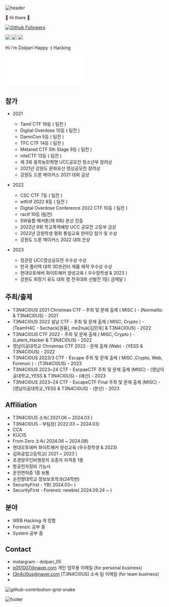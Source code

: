 ![header](https://capsule-render.vercel.app/api?type=waving&&color=gradient&height=100&section=header&fontSize=90)


:wave: Hi there :wave:

[![Github Followers](https://img.shields.io/github/followers/username?color=009300&label=Github%20Followers&style=for-the-badge)](https://github.com/username?tab=followers)

<p>
  <a href=https://dolpari-is-come.tistory.com target="_blank"><img src="https://img.shields.io/badge/dolpari -430098?style=for-the-tistory&logo=tistory&logoColor=white"/></a>    <a href=https://www.facebook.com/ppapesib target="_blank"><img src="https://img.shields.io/badge/dolpari -430098?style=for-the-badge&logo=facebook&logoColor=white"/></a> 
  <a href="https://www.instagram.com/dolpari_05" target="_blank"><img src="https://img.shields.io/badge/dolpari-E4405F?style=for-the-badge&logo=Instagram&logoColor=white"/></a>
</p>
<p>
Hi i'm Dolpari Happy :( Hacking  
</p>

<img src="https://raw.githubusercontent.com/dkssud8150/github-stats-transparent/output/generated/languages.svg" width="49.2%" />

<!-- [![Top Langs](https://github-readme-stats.vercel.app/api/top-langs/?username=username&layout=compact&theme=react)](https://github.com/anuraghazra/github-readme-stats) -->
<!-- [![solved.ac tier](http://mazassumnida.wtf/api/v2/generate_badge?boj=username)](https://solved.ac/cyb3r_syno) -->

## 참가
+ 2021
  * Tamil CTF 19등 ( 팀전 )
  * Digital Overdose 10등 ( 팀전 )
  * DamnCon 5등 ( 팀전 )
  * TFC CTF 14등 ( 팀전 )
  * Metared CTF 5th Stage 9등 ( 팀전 )
  * niteCTF 13등 ( 팀전 )
  * 제 3회 동학농민혁명 UCC공모전 청소년부 장려상
  * 2021년 강원도 문화유산 영상공모전 장려상
  * 강원도 드론 메이커스 2021 대회 금상

+ 2022
  * CSC CTF 7등 ( 팀전 )
  * wtfctf 2022 8등 ( 팀전 )
  * Digital Overdose Conference 2022 CTF 10등 ( 팀전 )
  * ractf 10등 (팀전)
  * SW융합 해커톤(제 9회) 본선 진출
  * 2022년 9회 학교폭력예방 UCC 공모전 고등부 금상
  * 2022년 강원학생 평화 통일교육 한마당 참가 및 수상 
  * 강원도 드론 메이커스 2022 대회 은상
 
+ 2023
  * 정관장 UCC영상공모전 우수상 수상
  * 한국 폴리텍 대학 3D프린터 제품 제작 우수상 수상
  * 현대오토에버 화이트해커 양성교육 ( 우수장학생 & 2023 )
  * 강원도 회장기 유도 대회 겸 전국대회 선발전 1등( 금메달 )


## 주최/출제
* T3N4CI0US 2021 Christmas CTF - 주최 및 문제 출제 ( MISC ) - (Normaltic & T3N4CI0US) - 2021
* T3N4CI0US 2022 설날 CTF - 주최 및 문제 출제 ( MISC, Crypto ) - (TeamH4C - Sechack[권율], me2nuk[김민욱] & T3N4CI0US) - 2022
* T3N4CI0US CTF 2022 - 주최 및 문제 출제 ( MISC, Crypto ) - (Latent_Hacker & T3N4CI0US) - 2022
* 영남이공대학교 Christmas CTF 2022 - 문제 출제 (Web) - (YESS & T3N4CI0US) - 2022
* T3N4CI0US 2023/3 CTF - Escape 주최 및 문제 출제 ( MISC ,Crypto, Web, Forensic ) - (T3N4CI0US) - 2023
* T3N4CI0US 2023~24 CTF - EscpaeCTF 주최 및 문제 출제 (MISC) - (영남이공대학교_YESS & T3N4CI0US) - (예선) - 2023
* T3N4CI0US 2023~24 CTF - EscapeCTF Final 주최 및 문제 출제 (MISC) - (영남이공대학교_YESS & T3N4CI0US) - (본선) - 2023
 
 
## Affiliation  
* T3N4CI0US 소속( 2021.06 ~ 2024.03 )
* T3N4CI0US - 부팀장( 2022.03 ~ 2024.03)
* CCA
* KUCIS
* From Zero 소속( 2024.06 ~ 2024.08)
* 현대오토에버 화이트해커 양성교육 (우수장학생 & 2023)
* 김화공업고등학교( 2021 ~ 2023 )
* 초경량무인비행장치 조종자 자격증 1종
* 항공전자정비 기능사
* 운전면허증 1종 보통
* 순천향대학교 정보보호학과(24학번)
* SecurityFirst - YB( 2024.03~ )
* SecurityFirst - Forensic newbie( 2024.09.24 ~ )


## 분야
* WEB Hacking 개 망함
* Forensic 공부 중
* System 공부 중
## Contact  
* instargram - dolpari_05 
* p051007@naver.com 개인 업무용 이메일 (for personal business)
* t3n4ci0us@naver.com [T3N4CI0US] 소속 팀 이메일 (for team business)
* 
 ![github-contribution-grid-snake](https://user-images.githubusercontent.com/90142173/154796318-e529fdc7-2132-4ce7-8417-06b71cf02506.svg)

![footer](https://capsule-render.vercel.app/api?type=waving&&color=gradient&height=100&section=footer&fontSize=90)
